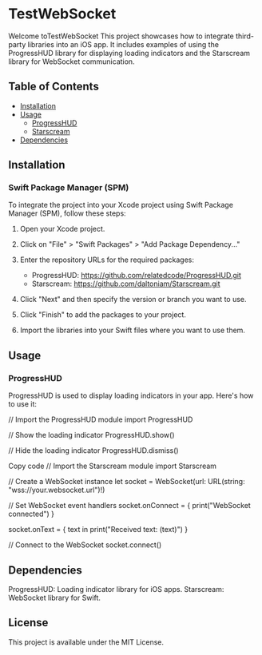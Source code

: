# TestWebSocket

Welcome toTestWebSocket This project showcases how to integrate third-party libraries into an iOS app. It includes examples of using the ProgressHUD library for displaying loading indicators and the Starscream library for WebSocket communication.

## Table of Contents

- [Installation](#installation)
- [Usage](#usage)
  - [ProgressHUD](#progresshud)
  - [Starscream](#starscream)
- [Dependencies](#dependencies)

## Installation

### Swift Package Manager (SPM)

To integrate the project into your Xcode project using Swift Package Manager (SPM), follow these steps:

1. Open your Xcode project.

2. Click on "File" > "Swift Packages" > "Add Package Dependency..."

3. Enter the repository URLs for the required packages:
   - ProgressHUD: https://github.com/relatedcode/ProgressHUD.git
   - Starscream: https://github.com/daltoniam/Starscream.git

4. Click "Next" and then specify the version or branch you want to use.

5. Click "Finish" to add the packages to your project.

6. Import the libraries into your Swift files where you want to use them.

## Usage

### ProgressHUD

ProgressHUD is used to display loading indicators in your app. Here's how to use it:

// Import the ProgressHUD module
import ProgressHUD

// Show the loading indicator
ProgressHUD.show()

// Hide the loading indicator
ProgressHUD.dismiss()

Copy code
// Import the Starscream module
import Starscream

// Create a WebSocket instance
let socket = WebSocket(url: URL(string: "wss://your.websocket.url")!)

// Set WebSocket event handlers
socket.onConnect = {
    print("WebSocket connected")
}

socket.onText = { text in
    print("Received text: \(text)")
}

// Connect to the WebSocket
socket.connect()

## Dependencies

ProgressHUD: Loading indicator library for iOS apps.
Starscream: WebSocket library for Swift.

##  License

This project is available under the MIT License.
